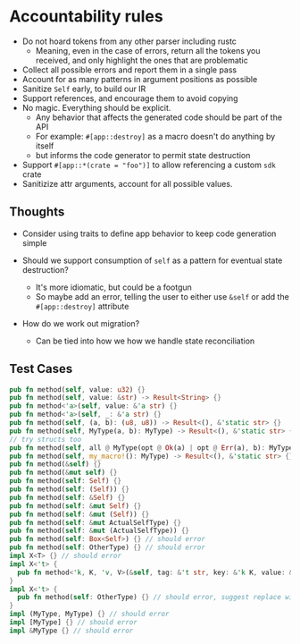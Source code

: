 # Accountability rules

- Do not hoard tokens from any other parser including rustc
  - Meaning, even in the case of errors, return all the tokens you received, and only highlight the ones that are problematic
- Collect all possible errors and report them in a single pass
- Account for as many patterns in argument positions as possible
- Sanitize `Self` early, to build our IR
- Support references, and encourage them to avoid copying
- No magic. Everything should be explicit.
  - Any behavior that affects the generated code should be part of the API
  - For example: `#[app::destroy]` as a macro doesn't do anything by itself
  - but informs the code generator to permit state destruction
- Support `#[app::*(crate = "foo")]` to allow referencing a custom `sdk` crate
- Sanitizize attr arguments, account for all possible values.

## Thoughts

- Consider using traits to define app behavior to keep code generation simple

- Should we support consumption of `self` as a pattern for eventual state destruction?
  - It's more idiomatic, but could be a footgun
  - So maybe add an error, telling the user to either use `&self` or add the `#[app::destroy]` attribute

- How do we work out migration?
  - Can be tied into how we how we handle state reconciliation

## Test Cases

```rust
pub fn method(self, value: u32) {}
pub fn method(self, value: &str) -> Result<String> {}
pub fn method<'a>(self, value: &'a str) {}
pub fn method<'a>(self, _: &'a str) {}
pub fn method(self, (a, b): (u8, u8)) -> Result<(), &'static str> {}
pub fn method(self, MyType(a, b): MyType) -> Result<(), &'static str> {}
// try structs too
pub fn method(self, all @ MyType(opt @ Ok(a) | opt @ Err(a), b): MyType) -> Result<(), &'static str> {}
pub fn method(self, my_macro!(): MyType) -> Result<(), &'static str> {}
pub fn method(&self) {}
pub fn method(&mut self) {}
pub fn method(self: Self) {}
pub fn method(self: (Self)) {}
pub fn method(self: &Self) {}
pub fn method(self: &mut Self) {}
pub fn method(self: &mut (Self)) {}
pub fn method(self: &mut ActualSelfType) {}
pub fn method(self: &mut (ActualSelfType)) {}
pub fn method(self: Box<Self>) {} // should error
pub fn method(self: OtherType) {} // should error
impl X<T> {} // should error
impl X<'t> {
  pub fn method<'k, K, 'v, V>(&self, tag: &'t str, key: &'k K, value: &'v V) {} // should error on K, V
}
impl X<'t> {
  pub fn method(self: OtherType) {} // should error, suggest replace with `Self` or `X<'t>`
}
impl (MyType, MyType) {} // should error
impl [MyType] {} // should error
impl &MyType {} // should error
```
